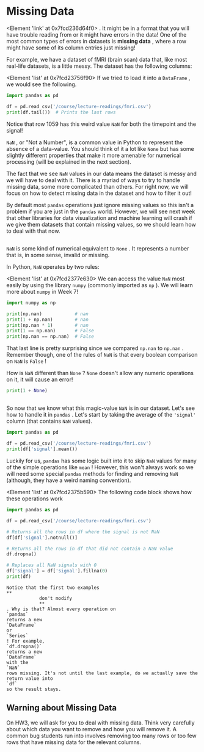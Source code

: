 # Missing Data

<Element 'link' at 0x7fcd236d64f0>
. It might be in a format that you will have trouble reading from or it might have errors in the data! One of the most common types of errors in datasets is
**missing data**
, where a row might have some of its column entries just missing!

For example, we have a dataset of fMRI (brain scan) data that, like most real-life datasets, is a little messy. The dataset has the following columns:

<Element 'list' at 0x7fcd23756f90>
If we tried to load it into a
`DataFrame`
, we would see the following.

```py
import pandas as pd

df = pd.read_csv('/course/lecture-readings/fmri.csv')
print(df.tail())  # Prints the last rows
```

Notice that row 1059 has this weird value
`NaN`
for both the timepoint and the signal!


`NaN`
, or "Not a Number", is a common value in Python to represent the absence of a data-value. You should think of it a lot like
`None`
but has some slightly different properties that make it more amenable for numerical processing (will be explained in the next section).

The fact that we see
`NaN`
values in our data means the dataset is messy and we will have to deal with it. There is a myriad of ways to try to handle missing data, some more complicated than others. For right now, we will focus on how to detect missing data in the dataset and how to filter it out!

By default most
`pandas`
operations just ignore missing values so this isn't a problem if you are just in the
`pandas`
world. However, we will see next week that other libraries for data visualization and machine learning will crash if we give them datasets that contain missing values, so we should learn how to deal with that now.

## 
		


`NaN`
is some kind of numerical equivalent to
`None`
. It represents a number that is, in some sense, invalid or missing.

In Python,
`NaN`
operates by two rules:

<Element 'list' at 0x7fcd2377e630>
We can access the value
`NaN`
most easily by using the library
`numpy`
(commonly imported as
`np`
). We will learn more about
`numpy`
in Week 7!

```py
import numpy as np

print(np.nan)            # nan
print(1 + np.nan)        # nan
print(np.nan * 1)        # nan
print(1 == np.nan)       # False
print(np.nan == np.nan)  # False
```

That last line is pretty surprising since we compared
`np.nan`
to
`np.nan`
. Remember though, one of the rules of
`NaN`
is that every boolean comparison on
`NaN`
is
`False`
!

How is
`NaN`
different than
`None`
?
`None`
doesn't allow any numeric operations on it, it will cause an error!

```py
print(1 + None)
```

## 
		

So now that we know what this magic-value
`NaN`
is in our dataset. Let's see how to handle it in
`pandas`
. Let's start by taking the average of the
`'signal'`
column (that contains
`NaN`
values).

```py
import pandas as pd

df = pd.read_csv('/course/lecture-readings/fmri.csv')
print(df['signal'].mean())
```

Luckily for us,
`pandas`
has some logic built into it to skip
`NaN`
values for many of the simple operations like
`mean`
! However, this won't always work so we will need some special
`pandas`
methods for finding and removing
`NaN`
(although, they have a weird naming convention).

<Element 'list' at 0x7fcd2375b590>
The following code block shows how these operations work

```py
import pandas as pd

df = pd.read_csv('/course/lecture-readings/fmri.csv')

# Returns all the rows in df where the signal is not NaN
df[df['signal'].notnull()]

# Returns all the rows in df that did not contain a NaN value
df.dropna()

# Replaces all NaN signals with 0
df['signal'] = df['signal'].fillna(0)
print(df)
```

```{warning}
Notice that the first two examples
**
			don't modify 
			**
. Why is that? Almost every operation on
`pandas`
returns a new
`DataFrame`
or
`Series`
! For example,
`df.dropna()`
returns a new
`DataFrame`
with the
`NaN`
rows missing. It's not until the last example, do we actually save the return value into
`df`
so the result stays.

```

## Warning about Missing Data

On HW3, we will ask for you to deal with missing data. Think very carefully about which data you want to remove and how you will remove it. A common bug students run into involves removing too many rows or too few rows that have missing data for the relevant columns.

